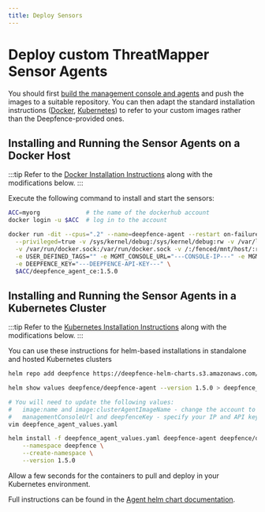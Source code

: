 ```yaml
---
title: Deploy Sensors
---
```


# Deploy custom ThreatMapper Sensor Agents

You should first [build the management console and agents](build) and push the images to a suitable repository.  You can then adapt the standard installation instructions ([Docker](/docs/v1.5/sensors/docker), [Kubernetes](/docs/v1.5/sensors/kubernetes)) to refer to your custom images rather than the Deepfence-provided ones.


## Installing and Running the Sensor Agents on a Docker Host

:::tip
Refer to the [Docker Installation Instructions](/docs/v1.5/sensors/docker) along with the modifications below.
:::

Execute the following command to install and start the sensors:

```bash
ACC=myorg             # the name of the dockerhub account 
docker login -u $ACC  # log in to the account

docker run -dit --cpus=".2" --name=deepfence-agent --restart on-failure --pid=host --net=host \
  --privileged=true -v /sys/kernel/debug:/sys/kernel/debug:rw -v /var/log/fenced \
  -v /var/run/docker.sock:/var/run/docker.sock -v /:/fenced/mnt/host/:ro \
  -e USER_DEFINED_TAGS="" -e MGMT_CONSOLE_URL="---CONSOLE-IP---" -e MGMT_CONSOLE_PORT="443" \
  -e DEEPFENCE_KEY="---DEEPFENCE-API-KEY---" \
  $ACC/deepfence_agent_ce:1.5.0
```

## Installing and Running the Sensor Agents in a Kubernetes Cluster

:::tip
Refer to the [Kubernetes Installation Instructions](/docs/v1.5/sensors/kubernetes) along with the modifications below.
:::

You can use these instructions for helm-based installations in standalone and hosted Kubernetes clusters

```bash
helm repo add deepfence https://deepfence-helm-charts.s3.amazonaws.com/threatmapper

helm show values deepfence/deepfence-agent --version 1.5.0 > deepfence_agent_values.yaml

# You will need to update the following values:
#   image:name and image:clusterAgentImageName - change the account to point to your images
#   managementConsoleUrl and deepfenceKey - specify your IP and API key value
vim deepfence_agent_values.yaml

helm install -f deepfence_agent_values.yaml deepfence-agent deepfence/deepfence-agent \
    --namespace deepfence \
    --create-namespace \
    --version 1.5.0
```

Allow a few seconds for the containers to pull and deploy in your Kubernetes environment.

Full instructions can be found in the [Agent helm chart documentation](https://github.com/deepfence/ThreatMapper/tree/master/deployment-scripts/helm-charts/deepfence-agent).

